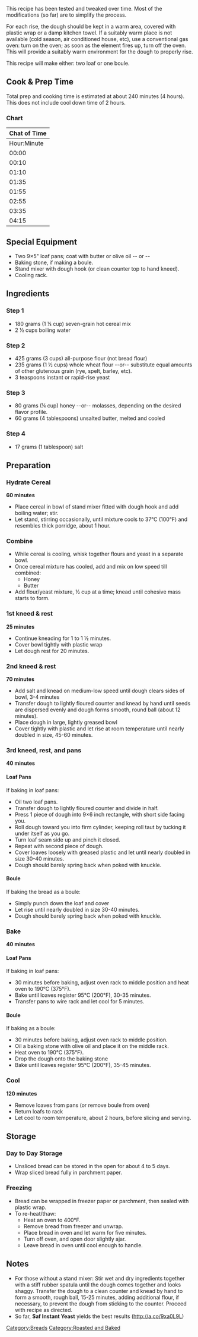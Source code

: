 This recipe has been tested and tweaked over time. Most of the
modifications (so far) are to simplify the process.

For each rise, the dough should be kept in a warm area, covered with
plastic wrap or a damp kitchen towel. If a suitably warm place is not
available (cold season, air conditioned house, etc), use a conventional
gas oven: turn on the oven; as soon as the element fires up, turn off
the oven. This will provide a suitably warm environment for the dough to
properly rise.

This recipe will make either: two loaf or one boule.

## Cook & Prep Time

Total prep and cooking time is estimated at about 240 minutes (4 hours).
This does not include cool down time of 2 hours.

### Chart

| Chat of Time |
|--------------|
| Hour:Minute  |
| 00:00        |
| 00:10        |
| 01:10        |
| 01:35        |
| 01:55        |
| 02:55        |
| 03:35        |
| 04:15        |

## Special Equipment

-   Two 9×5" loaf pans; coat with butter or olive oil -- or --
-   Baking stone, if making a boule.
-   Stand mixer with dough hook (or clean counter top to hand kneed).
-   Cooling rack.

## Ingredients

### Step 1

-   180 grams (1 ¼ cup) seven-grain hot cereal mix
-   2 ½ cups boiling water

### Step 2

-   425 grams (3 cups) all-purpose flour (not bread flour)
-   235 grams (1 ½ cups) whole wheat flour --or-- substitute equal
    amounts of other glutenous grain (rye, spelt, barley, etc).
-   3 teaspoons instant or rapid-rise yeast

### Step 3

-   80 grams (¼ cup) honey --or-- molasses, depending on the desired
    flavor profile.
-   60 grams (4 tablespoons) unsalted butter, melted and cooled

### Step 4

-   17 grams (1 tablespoon) salt

## Preparation

### Hydrate Cereal

**60 minutes**

-   Place cereal in bowl of stand mixer fitted with dough hook and add
    boiling water; stir.
-   Let stand, stirring occasionally, until mixture cools to 37°C
    (100°F) and resembles thick porridge, about 1 hour.

### Combine

-   While cereal is cooling, whisk together flours and yeast in a
    separate bowl.
-   Once cereal mixture has cooled, add and mix on low speed till
    combined:
    -   Honey
    -   Butter
-   Add flour/yeast mixture, ½ cup at a time; knead until cohesive mass
    starts to form.

### 1st kneed & rest

**25 minutes**

-   Continue kneading for 1 to 1 ½ minutes.
-   Cover bowl tightly with plastic wrap
-   Let dough rest for 20 minutes.

### 2nd kneed & rest

**70 minutes**

-   Add salt and knead on medium-low speed until dough clears sides of
    bowl, 3-4 minutes
-   Transfer dough to lightly floured counter and knead by hand until
    seeds are dispersed evenly and dough forms smooth, round ball (about
    12 minutes).
-   Place dough in large, lightly greased bowl
-   Cover tightly with plastic and let rise at room temperature until
    nearly doubled in size, 45-60 minutes.

### 3rd kneed, rest, and pans

**40 minutes**

#### Loaf Pans

If baking in loaf pans:

-   Oil two loaf pans.
-   Transfer dough to lightly floured counter and divide in half.
-   Press 1 piece of dough into 9×6 inch rectangle, with short side
    facing you.
-   Roll dough toward you into firm cylinder, keeping roll taut by
    tucking it under itself as you go.
-   Turn loaf seam side up and pinch it closed.
-   Repeat with second piece of dough.
-   Cover loaves loosely with greased plastic and let until nearly
    doubled in size 30-40 minutes.
-   Dough should barely spring back when poked with knuckle.

#### Boule

If baking the bread as a boule:

-   Simply punch down the loaf and cover
-   Let rise until nearly doubled in size 30-40 minutes.
-   Dough should barely spring back when poked with knuckle.

### Bake

**40 minutes**

#### Loaf Pans

If baking in loaf pans:

-   30 minutes before baking, adjust oven rack to middle position and
    heat oven to 190°C (375°F).
-   Bake until loaves register 95°C (200°F), 30-35 minutes.
-   Transfer pans to wire rack and let cool for 5 minutes.

#### Boule

If baking as a boule:

-   30 minutes before baking, adjust oven rack to middle position.
-   Oil a baking stone with olive oil and place it on the middle rack.
-   Heat oven to 190°C (375°F).
-   Drop the dough onto the baking stone
-   Bake until loaves register 95°C (200°F), 35-45 minutes.

### Cool

**120 minutes**

-   Remove loaves from pans (or remove boule from oven)
-   Return loafs to rack
-   Let cool to room temperature, about 2 hours, before slicing and
    serving.

## Storage

### Day to Day Storage

-   Unsliced bread can be stored in the open for about 4 to 5 days.
-   Wrap sliced bread fully in parchment paper.

### Freezing

-   Bread can be wrapped in freezer paper or parchment, then sealed with
    plastic wrap.
-   To re-heat/thaw:
    -   Heat an oven to 400°F.
    -   Remove bread from freezer and unwrap.
    -   Place bread in oven and let warm for five minutes.
    -   Turn off oven, and open door slightly ajar.
    -   Leave bread in oven until cool enough to handle.

## Notes

-   For those without a stand mixer: Stir wet and dry ingredients
    together with a stiff rubber spatula until the dough comes together
    and looks shaggy. Transfer the dough to a clean counter and knead by
    hand to form a smooth, rough ball, 15-25 minutes, adding additional
    flour, if necessary, to prevent the dough from sticking to the
    counter. Proceed with recipe as directed.
-   So far, **Saf Instant Yeast** yields the best results
    (http://a.co/9xa0L9L)

[Category:Breads](Category:Breads "wikilink") [Category:Roasted and
Baked](Category:Roasted_and_Baked "wikilink")